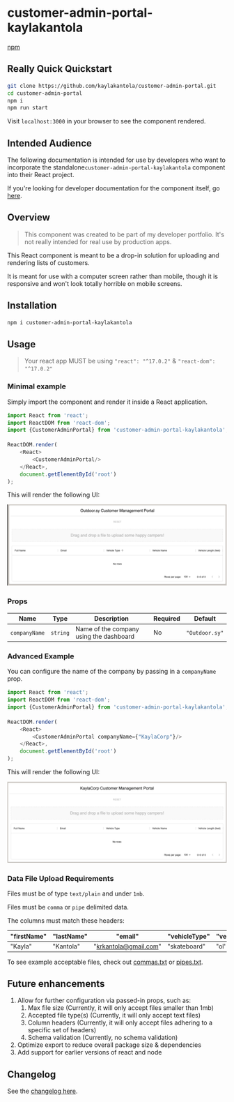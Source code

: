 # customer-admin-portal-kaylakantola

[npm](https://www.npmjs.com/package/customer-admin-portal-kaylakantola)

## Really Quick Quickstart

```bash
git clone https://github.com/kaylakantola/customer-admin-portal.git
cd customer-admin-portal
npm i
npm run start
```

Visit `localhost:3000` in your browser to see the component rendered.

## Intended Audience

The following documentation is intended for use by developers who want to incorporate the standalone`customer-admin-portal-kaylakantola`
component into their React project.

If you're looking for developer documentation for the component itself, go [here](./docs/developer.md).

## Overview

> This component was created to be part of my developer portfolio. It's not really intended for real use by production apps.

This React component is meant to be a drop-in solution for uploading and rendering lists of customers.

It is meant for use with a computer screen rather than mobile, though it is responsive and won't look totally horrible
on mobile screens.

## Installation

```sh
npm i customer-admin-portal-kaylakantola
```

## Usage

> Your react app MUST be using `"react": "^17.0.2"` & `"react-dom": "^17.0.2"`

### Minimal example

Simply import the component and render it inside a React application.

```js
import React from 'react';
import ReactDOM from 'react-dom';
import {CustomerAdminPortal} from 'customer-admin-portal-kaylakantola';

ReactDOM.render(
    <React>
        <CustomerAdminPortal/>
    </React>,
    document.getElementById('root')
);
```

This will render the following UI:

![empty dashboard](./docs/example_dashboard_empty.png)

### Props

| Name | Type | Description                             | Required | Default       |
| --- |------|-----------------------------------------|----------|---------------|
| `companyName` | `string`  | Name of the company using the dashboard | No        | `"Outdoor.sy"` |

### Advanced Example

You can configure the name of the company by passing in a `companyName` prop.

```js
import React from 'react';
import ReactDOM from 'react-dom';
import {CustomerAdminPortal} from 'customer-admin-portal-kaylakantola';

ReactDOM.render(
    <React>
        <CustomerAdminPortal companyName={"KaylaCorp"}/>
    </React>,
    document.getElementById('root')
);
```

This will render the following UI:

![kaylacorp](./docs/kaylacorp.png)

### Data File Upload Requirements

Files must be of type `text/plain` and under `1mb`.

Files must be `comma` or `pipe` delimited data.

The columns must match these headers:

| "firstName" | "lastName" | "email" | "vehicleType" | "vehicleName" | "vehicleLength" |
| --- |--- |--- |--- |--- |-----------------|
| "Kayla" | "Kantola" | "krkantola@gmail.com" | "skateboard" | "ol' faithful" | "2 ft"            |

To see example acceptable files, check out [commas.txt](./docs/commas.txt) or [pipes.txt](./docs/pipes.txt).


## Future enhancements

1. Allow for further configuration via passed-in props, such as:
   1. Max file size (Currently, it will only accept files smaller than 1mb)
   2. Accepted file type(s) (Currently, it will only accept text files)
   3. Column headers (Currently, it will only accept files adhering to a specific set of headers)
   4. Schema validation (Currently, no schema validation)
2. Optimize export to reduce overall package size & dependencies
3. Add support for earlier versions of react and node

## Changelog

See the [changelog here](./docs/changelog.md).

